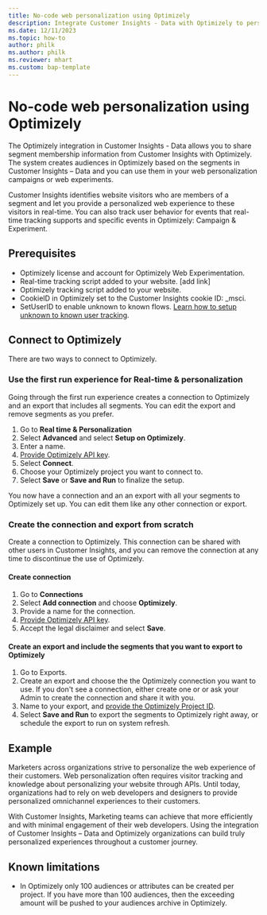 ```yaml
---
title: No-code web personalization using Optimizely
description: Integrate Customer Insights - Data with Optimizely to personalize web experiences.
ms.date: 12/11/2023
ms.topic: how-to
author: philk
ms.author: philk
ms.reviewer: mhart
ms.custom: bap-template
---
```


# No-code web personalization using Optimizely

The Optimizely integration in Customer Insights - Data allows you to share segment membership information from Customer Insights with Optimizely. The system creates audiences in Optimizely based on the segments in Customer Insights – Data and you can use them in your web personalization campaigns or web experiments.

Customer Insights identifies website visitors who are members of a segment and let you provide a personalized web experience to these visitors in real-time. You can also track user behavior for events that real-time tracking supports and specific events in Optimizely: Campaign & Experiment.

## Prerequisites

- Optimizely license and account for Optimizely Web Experimentation.
- Real-time tracking script added to your website. [add link]
- Optimizely tracking script added to your website.
- CookieID in Optimizely set to the Customer Insights cookie ID: _msci.
- SetUserID to enable unknown to known flows. [Learn how to setup unknown to known user tracking](unknow-to-known.md).

<!-- is that the right link? --> 

## Connect to Optimizely

There are two ways to connect to Optimizely.

### Use the first run experience for Real-time & personalization

Going through the first run experience creates a connection to Optimizely and an export that includes all segments. You can edit the export and remove segments as you prefer.

1. Go to **Real time & Personalization**
2. Select **Advanced** and select **Setup on Optimizely**.
3. Enter a name.
4. [Provide Optimizely API key](https://docs.developers.optimizely.com/web-experimentation/docs/personal-access-token).
5. Select **Connect**.
6. Choose your Optimizely project you want to connect to.
7. Select **Save** or **Save and Run** to finalize the setup.

You now have a connection and an an export with all your segments to Optimizely set up. You can edit them like any other connection or export.

### Create the connection and export from scratch

Create a connection to Optimizely. This connection can be shared with other users in Customer Insights, and you can remove the connection at any time to discontinue the use of Optimizely.

#### Create connection

1. Go to **Connections**
1. Select **Add connection** and choose **Optimizely**.
1. Provide a name for the connection.
1. [Provide Optimizely API key](https://docs.developers.optimizely.com/web-experimentation/docs/personal-access-token).
1. Accept the legal disclaimer and select **Save**.

#### Create an export and include the segments that you want to export to Optimizely

1. Go to Exports. 
1. Create an export and choose the the Optimizely connection you want to use. If you don't see a connection, either create one or or ask your Admin to create the connection and share it with you.
1. Name to your export, and [provide the Optimizely Project ID](https://app.optimizely.com/v2/projects/1234567890/audiences).
1. Select **Save and Run** to export the segments to Optimizely right away, or schedule the export to run on system refresh.

## Example

Marketers across organizations strive to personalize the web experience of their customers. Web personalization often requires visitor tracking and knowledge about personalizing your website through APIs. Until today, organizations had to rely on web developers and designers to provide personalized omnichannel experiences to their customers.

With Customer Insights, Marketing teams can achieve that more efficiently and with minimal engagement of their web developers. Using the integration of Customer Insights – Data and Optimizely organizations can build truly personalized experiences throughout a customer journey.

## Known limitations

- In Optimizely only 100 audiences or attributes can be created per project. If you have more than 100 audiences, then the exceeding amount will be pushed to your audiences archive in Optimizely.